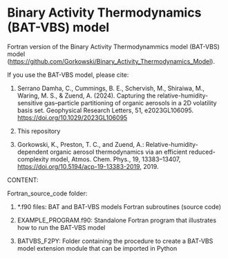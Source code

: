 # Binary Activity Thermodynamics (BAT-VBS) model
Fortran version of the Binary Activity Thermodynammics model (BAT-VBS) model (https://github.com/Gorkowski/Binary_Activity_Thermodynamics_Model).

If you use the BAT-VBS model, please cite: 

1) Serrano Damha, C., Cummings, B. E., Schervish, M., Shiraiwa, M., Waring, M. S., & Zuend, A. (2024). Capturing the relative-humidity-sensitive gas–particle partitioning of organic aerosols in a 2D volatility basis set. Geophysical Research Letters, 51, e2023GL106095. https://doi.org/10.1029/2023GL106095

2) This repository

3) Gorkowski, K., Preston, T. C., and Zuend, A.: Relative-humidity-dependent organic aerosol thermodynamics via an efficient reduced-complexity model, Atmos. Chem. Phys., 19, 13383–13407, https://doi.org/10.5194/acp-19-13383-2019, 2019.


CONTENT:

Fortran_source_code folder: 
1) *.f90 files:
BAT and BAT-VBS models Fortran subroutines (source code)

2) EXAMPLE_PROGRAM.f90:
Standalone Fortran program that illustrates how to run the BAT-VBS model

3) BATVBS_F2PY:
Folder containing the procedure to create a BAT-VBS model extension module that can be imported in Python

